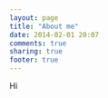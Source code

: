 ```yaml
---
layout: page
title: "About me"
date: 2014-02-01 20:07
comments: true
sharing: true
footer: true
---
```


Hi
